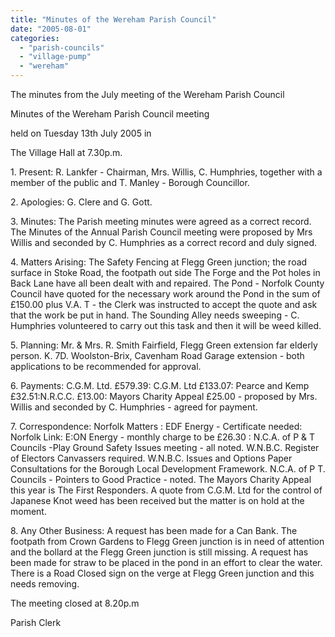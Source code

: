 ```yaml
---
title: "Minutes of the Wereham Parish Council"
date: "2005-08-01"
categories: 
  - "parish-councils"
  - "village-pump"
  - "wereham"
---
```


The minutes from the July meeting of the Wereham Parish Council

Minutes of the Wereham Parish Council meeting

held on Tuesday 13th July 2005 in

The Village Hall at 7.30p.m.

1\. Present: R. Lankfer - Chairman, Mrs. Willis, C. Humphries, together with a member of the public and T. Manley - Borough Councillor.

2\. Apologies: G. Clere and G. Gott.

3\. Minutes: The Parish meeting minutes were agreed as a correct record. The Minutes of the Annual Parish Council meeting were proposed by Mrs Willis and seconded by C. Humphries as a correct record and duly signed.

4\. Matters Arising: The Safety Fencing at Flegg Green junction; the road surface in Stoke Road, the footpath out side The Forge and the Pot holes in Back Lane have all been dealt with and repaired. The Pond - Norfolk County Council have quoted for the necessary work around the Pond in the sum of £150.00 plus V.A. T - the Clerk was instructed to accept the quote and ask that the work be put in hand. The Sounding Alley needs sweeping - C. Humphries volunteered to carry out this task and then it will be weed killed.

5\. Planning: Mr. & Mrs. R. Smith Fairfield, Flegg Green extension far elderly person. K. 7D. Woolston-Brix, Cavenham Road Garage extension - both applications to be recommended for approval.

6\. Payments: C.G.M. Ltd. £579.39: C.G.M. Ltd £133.07: Pearce and Kemp £32.51:N.R.C.C. £13.00: Mayors Charity Appeal £25.00 - proposed by Mrs. Willis and seconded by C. Humphries - agreed for payment.

7\. Correspondence: Norfolk Matters : EDF Energy - Certificate needed: Norfolk Link: E:ON Energy - monthly charge to be £26.30 : N.C.A. of P & T Councils -Play Ground Safety Issues meeting - all noted. W.N.B.C. Register of Electors Canvassers required. W.N.B.C. Issues and Options Paper Consultations for the Borough Local Development Framework. N.C.A. of P T. Councils - Pointers to Good Practice - noted. The Mayors Charity Appeal this year is The First Responders. A quote from C.G.M. Ltd for the control of Japanese Knot weed has been received but the matter is on hold at the moment.

8\. Any Other Business: A request has been made for a Can Bank. The footpath from Crown Gardens to Flegg Green junction is in need of attention and the bollard at the Flegg Green junction is still missing. A request has been made for straw to be placed in the pond in an effort to clear the water. There is a Road Closed sign on the verge at Flegg Green junction and this needs removing.

The meeting closed at 8.20p.m

Parish Clerk
